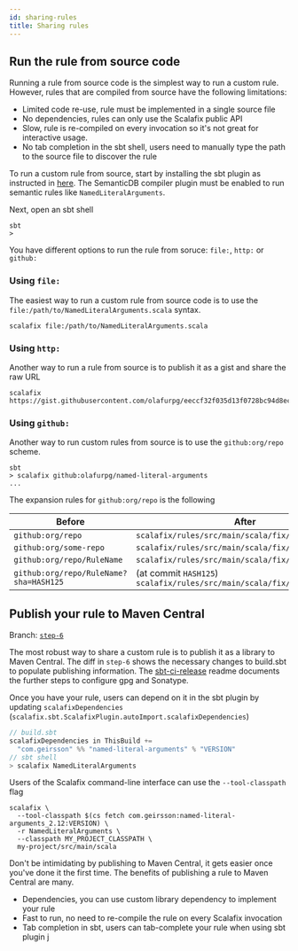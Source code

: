 ```yaml
---
id: sharing-rules
title: Sharing rules
---
```


## Run the rule from source code

Running a rule from source code is the simplest way to run a custom rule.
However, rules that are compiled from source have the following limitations:

- Limited code re-use, rule must be implemented in a single source file
- No dependencies, rules can only use the Scalafix public API
- Slow, rule is re-compiled on every invocation so it's not great for
  interactive usage.
- No tab completion in the sbt shell, users need to manually type the path to
  the source file to discover the rule

To run a custom rule from source, start by installing the sbt plugin as
instructed in [here](../users/installation.md#sbt). The SemanticDB compiler
plugin must be enabled to run semantic rules like `NamedLiteralArguments`.

Next, open an sbt shell

```
sbt
>
```

You have different options to run the rule from soruce: `file:`, `http:` or
`github:`

### Using `file:`

The easiest way to run a custom rule from source code is to use the
`file:/path/to/NamedLiteralArguments.scala` syntax.

```
scalafix file:/path/to/NamedLiteralArguments.scala
```

### Using `http:`

Another way to run a rule from source is to publish it as a gist and share the
raw URL

```
scalafix https://gist.githubusercontent.com/olafurpg/eeccf32f035d13f0728bc94d8ec0a776/raw/78c81bb7f390eb98178dd26ea03c42bd5a998666/NamedLiteralArguments.scala
```

### Using `github:`

Another way to run custom rules from source is to use the `github:org/repo`
scheme.

```
sbt
> scalafix github:olafurpg/named-literal-arguments
...
```

The expansion rules for `github:org/repo` is the following

| Before                                 | After                                                                    |
| -------------------------------------- | ------------------------------------------------------------------------ |
| `github:org/repo`                      | `scalafix/rules/src/main/scala/fix/Repo.scala`                           |
| `github:org/some-repo`                 | `scalafix/rules/src/main/scala/fix/SomeRepo.scala`                       |
| `github:org/repo/RuleName`             | `scalafix/rules/src/main/scala/fix/RuleName.scala`                       |
| `github:org/repo/RuleName?sha=HASH125` | (at commit `HASH125`) `scalafix/rules/src/main/scala/fix/RuleName.scala` |

## Publish your rule to Maven Central

Branch:
[`step-6`](https://github.com/olafurpg/named-literal-arguments/commit/88f18b16c9dd939a3f1c08672b121ac2bc1c590d)

The most robust way to share a custom rule is to publish it as a library to
Maven Central. The diff in `step-6` shows the necessary changes to build.sbt to
populate publishing information. The
[sbt-ci-release](https://github.com/olafurpg/sbt-ci-release) readme documents
the further steps to configure gpg and Sonatype.

Once you have your rule, users can depend on it in the sbt plugin by updating
`scalafixDependencies` (`scalafix.sbt.ScalafixPlugin.autoImport.scalafixDependencies`)

```scala
// build.sbt
scalafixDependencies in ThisBuild +=
  "com.geirsson" %% "named-literal-arguments" % "VERSION"
// sbt shell
> scalafix NamedLiteralArguments
```

Users of the Scalafix command-line interface can use the `--tool-classpath` flag

```
scalafix \
  --tool-classpath $(cs fetch com.geirsson:named-literal-arguments_2.12:VERSION) \
  -r NamedLiteralArguments \
  --classpath MY_PROJECT_CLASSPATH \
  my-project/src/main/scala
```

Don't be intimidating by publishing to Maven Central, it gets easier once you've
done it the first time. The benefits of publishing a rule to Maven Central are
many.

- Dependencies, you can use custom library dependency to implement your rule
- Fast to run, no need to re-compile the rule on every Scalafix invocation
- Tab completion in sbt, users can tab-complete your rule when using sbt plugin
  j
